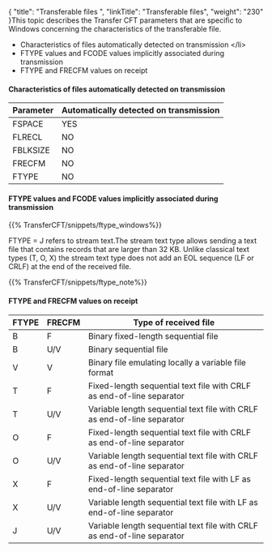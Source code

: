 {
    "title": "Transferable files ",
    "linkTitle": "Transferable files",
    "weight": "230"
}This
topic describes the Transfer
CFT parameters that are specific to Windows concerning the characteristics of the transferable file.

- Characteristics
    of files automatically detected on transmission
    &lt;/li&gt;
- FTYPE
    values and FCODE values implicitly associated during transmission
- FTYPE
    and FRECFM values on receipt

#### Characteristics of files automatically detected on transmission


| Parameter  | Automatically detected on transmission  |
| --- | --- |
| FSPACE  | YES  |
| FLRECL  | NO  |
| FBLKSIZE  | NO  |
| FRECFM  | NO  |
| FTYPE  | NO  |


#### FTYPE values and FCODE values implicitly associated during transmission

{{% TransferCFT/snippets/ftype_windows%}}

FTYPE = J refers to stream text.The stream text type allows sending a text file that contains records that are larger than 32 KB. Unlike classical text types (T, O, X) the stream text type does not add an EOL sequence (LF or CRLF) at the end of the received file.

{{% TransferCFT/snippets/ftype_note%}}

#### FTYPE and FRECFM values on receipt


| FTYPE  | FRECFM  | Type of received file  |
| --- | --- | --- |
| B  | F  | Binary fixed-length sequential file  |
| B | U/V | Binary sequential file  |
| V  | V | Binary file emulating locally a variable file format  |
| T  | F  | Fixed-length sequential text file with CRLF as end-of-line separator  |
| T  | U/V | Variable length sequential text file with CRLF as end-of-line separator  |
| O  | F  | Fixed-length sequential text file with CRLF as end-of-line separator  |
| O  | U/V  | Variable length sequential text file with CRLF as end-of-line separator  |
| X | F  | Fixed-length sequential text file with LF as end-of-line separator  |
| X  | U/V  | Variable length sequential text file with LF as end-of-line separator  |
| J  | U/V  | Variable length sequential text file with CRLF as end-of-line separator  |


